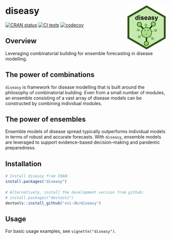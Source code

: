 
<!-- README.md is generated from README.Rmd. Please edit that file. -->

# diseasy <a href="https://ssi-dk.github.io/diseasy/"><img src="man/figures/logo.png" align="right" height="138" alt="diseasy website" /></a>

<!-- badges: start -->

[![CRAN
status](https://www.r-pkg.org/badges/version/diseasy)](https://CRAN.R-project.org/package=diseasy)
[![CI
tests](https://github.com/ssi-dk/diseasy/actions/workflows/all-workflows.yaml/badge.svg)](https://github.com/ssi-dk/diseasy/actions/workflows/all-workflows.yaml)
[![codecov](https://codecov.io/gh/ssi-dk/diseasy/branch/main/graph/badge.svg)](https://app.codecov.io/gh/ssi-dk/diseasy)

<!-- badges: end -->

## Overview

Leveraging combinatorial building for ensemble forecasting in disease
modelling.

## The power of combinations

`diseasy` is framework for disease modelling that is built around the
philosophy of combinatorial building. Even from a small number of
modules, an ensemble consisting of a vast array of disease models can be
constructed by combining individual modules.

## The power of ensembles

Ensemble models of disease spread typically outperforms individual
models in terms of robust and accurate forecasts. With `diseasy`,
ensemble models are leveraged to support evidence-based decision-making
and pandemic preparedness.

## Installation

``` r
# Install diseasy from CRAN:
install.packages("diseasy")

# Alternatively, install the development version from github:
# install.packages("devtools")
devtools::install_github("ssi-dk/diseasy")
```

## Usage

For basic usage examples, see `vignette("diseasy")`.
